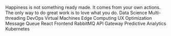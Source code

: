Happiness is not something ready made. It comes from your own actions. The only way to do great work is to love what you do. Data Science Multi-threading DevOps Virtual Machines Edge Computing UX Optimization Message Queue React Frontend RabbitMQ API Gateway Predictive Analytics Kubernetes
